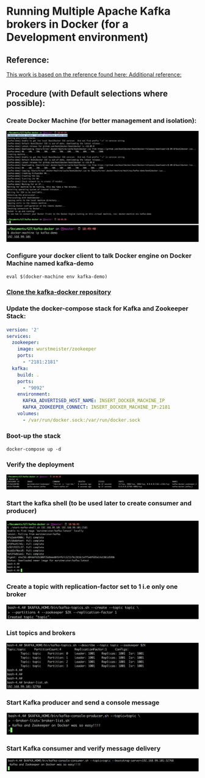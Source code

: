 # Running Multiple Apache Kafka brokers in Docker (for a Development environment)

## Reference:
[ This work is based on the reference found here: ](https://hub.docker.com/r/wurstmeister/kafka)
[ Additional reference: ](http://wurstmeister.github.io/kafka-docker/)

## Procedure (with Default selections where possible):

### Create Docker Machine (for better management and isolation):
![Alt text](docker-machine-create.png?raw=true "docker-machine create --driver virtualbox kafka-demo")
![Alt text](docker-machine-ip.png?raw=true "docker-machine ip kafka-demo")


### Configure your docker client to talk Docker engine on Docker Machine named kafka-demo
```
eval $(docker-machine env kafka-demo)
```

### [ Clone the kafka-docker repository ](https://github.com/wurstmeister/kafka-docker)

### Update the docker-compose stack for Kafka and Zookeeper Stack:
```yaml
version: '2'
services:
  zookeeper:
    image: wurstmeister/zookeeper
    ports:
      - "2181:2181"
  kafka:
    build: .
    ports:
      - "9092"
    environment:
      KAFKA_ADVERTISED_HOST_NAME: INSERT_DOCKER_MACHINE_IP
      KAFKA_ZOOKEEPER_CONNECT: INSERT_DOCKER_MACHINE_IP:2181
    volumes:
      - /var/run/docker.sock:/var/run/docker.sock
```

### Boot-up the stack
```
docker-compose up -d
```

### Verify the deployment
![Alt text](docker-ps.png?raw=true "docker ps")


### Start the kafka shell (to be used later to create consumer and producer)
![Alt text](kafka-shell.png?raw=true "./start-kafka-shell.sh 192.168.99.101 192.168.99.101:2181")

### Create a topic with replication-factor set to 1 i.e only one broker
![Alt text](kafka-create-topic.png?raw=true "$KAFKA_HOME/bin/kafka-topics.sh --create --topic topic --partitions 4 --zookeeper $ZK --replication-factor 1")

### List topics and brokers
![Alt text](kafka-list-topics.png?raw=true "$KAFKA_HOME/bin/kafka-topics.sh --describe --topic topic --zookeeper $ZK")

### Start Kafka producer and send a console message
![Alt text](kafka-producer.png?raw=true "$KAFKA_HOME/bin/kafka-console-producer.sh --topic=topic --broker-list=`broker-list.sh`")

### Start Kafka consumer and verify message delivery
![Alt text](kafka-consumer.png?raw=true "$KAFKA_HOME/bin/kafka-console-consumer.sh --topic=topic --bootstrap-server=192.168.99.101:32768`")

